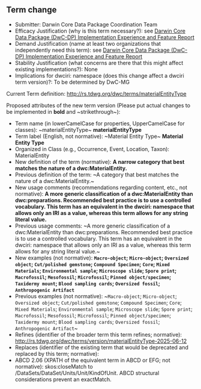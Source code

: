 ## Term change

* Submitter: Darwin Core Data Package Coordination Team
* Efficacy Justification (why is this term necessary?): see [Darwin Core Data Package (DwC-DP) Implementation Experience and Feature Report](https://gbif.github.io/dwc-dp/docs/dwc_dp_implementation_feature_reports.pdf)
* Demand Justification (name at least two organizations that independently need this term): see [Darwin Core Data Package (DwC-DP) Implementation Experience and Feature Report](https://gbif.github.io/dwc-dp/docs/dwc_dp_implementation_feature_reports.pdf)
* Stability Justification (what concerns are there that this might affect existing implementations?): None
* Implications for dwciri: namespace (does this change affect a dwciri term version)?: To be determined by DwC-MG

Current Term definition: http://rs.tdwg.org/dwc/terms/materialEntityType

Proposed attributes of the new term version (Please put actual changes to be implemented in **bold** and ~strikethrough~):

* Term name (in lowerCamelCase for properties, UpperCamelCase for classes): ~materialEntityType~ **materialEntityType**
* Term label (English, not normative): ~Material Entity Type~ **Material Entity Type**
* Organized in Class (e.g., Occurrence, Event, Location, Taxon): MaterialEntity
* New definition of the term (normative): **A narrow category that best matches the nature of a dwc:MaterialEntity.**
* Previous definition of the term: ~A category that best matches the nature of a dwc:MaterialEntity.~
* New usage comments (recommendations regarding content, etc., not normative): **A more generic classification of a dwc:MaterialEntity than dwc:preparations. Recommended best practice is to use a controlled vocabulary. This term has an equivalent in the dwciri: namespace that allows only an IRI as a value, whereas this term allows for any string literal value.** 
* Previous usage comments: ~A more generic classification of a dwc:MaterialEntity than dwc:preparations. Recommended best practice is to use a controlled vocabulary. This term has an equivalent in the dwciri: namespace that allows only an IRI as a value, whereas this term allows for any string literal value.~
* New examples (not normative): **`Macro-object`; `Micro-object`; `Oversized object`; `Cut/polished gemstone`; `Compound Specimen`; `Core`; `Mixed Materials`; `Environmental sample`; `Microscope slide`; `Spore print`; `Macrofossil`; `Mesofossil`; `Microfossil`; `Pinned object/specimen`; `Taxidermy mount`; `Blood sampling cards`; `Oversized fossil`; `Anthropogenic Artifact`**
* Previous examples (not normative): ~`Macro-object`; `Micro-object`; `Oversized object`; `Cut/polished gemstone`; `Compound Specimen`; `Core`; `Mixed Materials`; `Environmental sample`; `Microscope slide`; `Spore print`; `Macrofossil`; `Mesofossil`; `Microfossil`; `Pinned object/specimen`; `Taxidermy mount`; `Blood sampling cards`; `Oversized fossil`; `Anthropogenic Artifact`~
* Refines (identifier of the broader term this term refines; normative): http://rs.tdwg.org/dwc/terms/version/materialEntityType-2025-06-12
* Replaces (identifier of the existing term that would be deprecated and replaced by this term; normative): 
* ABCD 2.06 (XPATH of the equivalent term in ABCD or EFG; not normative): skos:closeMatch to /DataSets/DataSet/Units/Unit/KindOfUnit. ABCD structural considerations prevent an exactMatch.
